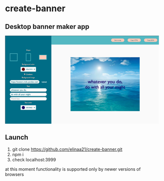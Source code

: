 # create-banner
## Desktop banner maker app
![alt-текст](./src/images/screen.jpg)
## Launch
1. git clone https://github.com/elinaa21/create-banner.git
2. npm i
3. check localhost:3999 

at this moment functionality is supported only by newer versions of browsers
